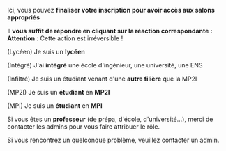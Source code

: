 Ici, vous pouvez **finaliser votre inscription pour avoir accès aux salons appropriés**

**Il vous suffit de répondre en cliquant sur la réaction correspondante :**
__Attention__ : Cette action est irréversible !

(Lycéen) Je suis un **lycéen**

(Intégré) J'ai **intégré** une école d'ingénieur, une université, une ENS

(Infiltré) Je suis un étudiant venant d'une **autre filière** que la MP2I

(MP2I) Je suis un **étudiant** en **MP2I**

(MPI) Je suis un **étudiant** en **MPI**

Si vous êtes un **professeur** (de prépa, d'école, d'université...),
merci de contacter les admins pour vous faire attribuer le rôle.

Si vous rencontrez un quelconque problème, veuillez contacter un admin.
